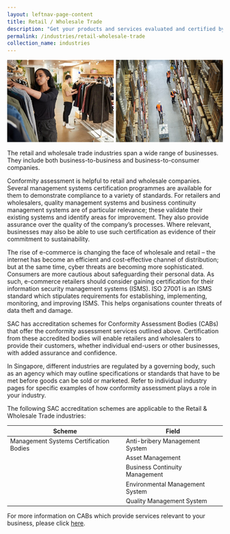 ```yaml
---
layout: leftnav-page-content
title: Retail / Wholesale Trade
description: "Get your products and services evaluated and certified by a Singapore Accreditation Council (SAC)-accredited Conformity Assessment Body (CAB)."
permalink: /industries/retail-wholesale-trade
collection_name: industries
---
```


![Retail / Wholesale Trade](/images/industries/retail-and-wholesale-trade.jpg)

The retail and wholesale trade industries span a wide range of businesses. They include both business-to-business and business-to-consumer companies.

Conformity assessment is helpful to retail and wholesale companies. Several management systems certification programmes are available for them to demonstrate compliance to a variety of standards. For retailers and wholesalers, quality management systems and business continuity management systems are of particular relevance; these validate their existing systems and identify areas for improvement. They also provide assurance over the quality of the company’s processes. Where relevant, businesses may also be able to use such certification as evidence of their commitment to sustainability.

The rise of e-commerce is changing the face of wholesale and retail – the internet has become an efficient and cost-effective channel of distribution; but at the same time, cyber threats are becoming more sophisticated. Consumers are more cautious about safeguarding their personal data. As such, e-commerce retailers should consider gaining certification for their information security management systems (ISMS). ISO 27001 is an ISMS standard which stipulates requirements for establishing, implementing, monitoring, and improving ISMS. This helps organisations counter threats of data theft and damage.

SAC has accreditation schemes for Conformity Assessment Bodies (CABs) that offer the conformity assessment services outlined above. Certification from these accredited bodies will enable retailers and wholesalers to provide their customers, whether individual end-users or other businesses, with added assurance and confidence.

In Singapore, different industries are regulated by a governing body, such as an agency which may outline specifications or standards that have to be met before goods can be sold or marketed. Refer to individual industry pages for specific examples of how conformity assessment plays a role in your industry.

The following SAC accreditation schemes are applicable to the Retail & Wholesale Trade industries:

| Scheme                                  | Field                           |
|-----------------------------------------|---------------------------------|
| Management Systems Certification Bodies | Anti-bribery Management System  |
|                                         | Asset Management                |
|                                         | Business Continuity Management  |
|                                         | Environmental Management System |
|                                         | Quality Management System       |

For more information on CABs which provide services relevant to your business, please click [here](/services/accreditation-services).
